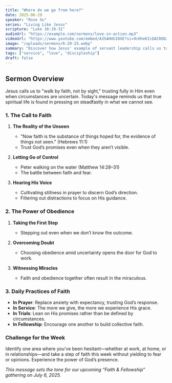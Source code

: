 ```yaml
---
title: "Where do we go from here?"
date: 2025-06-29
speaker: "Rose Xu"
series: "Living Like Jesus"
scripture: "Luke 16:19-31"
audioUrl: "https://example.com/sermons/love-in-action.mp3"
videoUrl: "https://www.youtube.com/embed/A35AHUU18XE?si=9cHheKIcDACRODzx"
image: "/uploads/sermons/6-29-25.webp"
summary: "Discover how Jesus' example of servant leadership calls us to love others through practical acts of service and sacrifice."
tags: ["service", "love", "discipleship"]
draft: false
---
```


## Sermon Overview

Jesus calls us to "walk by faith, not by sight," trusting fully in Him even when circumstances are uncertain. Today's message reminds us that true spiritual life is found in pressing on steadfastly in what we cannot see.

### 1. The Call to Faith

1. **The Reality of the Unseen**

   * "Now faith is the substance of things hoped for, the evidence of things not seen." (Hebrews 11:1)
   * Trust God’s promises even when they aren’t visible.
2. **Letting Go of Control**

   * Peter walking on the water (Matthew 14:28–31)
   * The battle between faith and fear.
3. **Hearing His Voice**

   * Cultivating stillness in prayer to discern God’s direction.
   * Filtering out distractions to focus on His guidance.

### 2. The Power of Obedience

1. **Taking the First Step**

   * Stepping out even when we don’t know the outcome.
2. **Overcoming Doubt**

   * Choosing obedience amid uncertainty opens the door for God to work.
3. **Witnessing Miracles**

   * Faith and obedience together often result in the miraculous.

### 3. Daily Practices of Faith

* **In Prayer**: Replace anxiety with expectancy, trusting God’s response.
* **In Service**: The more we give, the more we experience His grace.
* **In Trials**: Lean on His promises rather than be defined by circumstances.
* **In Fellowship**: Encourage one another to build collective faith.

### Challenge for the Week

Identify one area where you’ve been hesitant—whether at work, at home, or in relationships—and take a step of faith this week without yielding to fear or opinions. Experience the power of God’s presence.

*This message sets the tone for our upcoming “Faith & Fellowship” gathering on July 6, 2025.*
